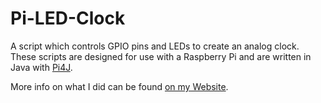 Pi-LED-Clock
============

A script which controls GPIO pins and LEDs to create an analog clock. These scripts are designed for use with a Raspberry Pi and are written in Java with <a href="http://pi4j.com">Pi4J</a>.

More info on what I did can be found <a href="http://bentleycarr.com/tech/ledclock.html">on my Website</a>.
